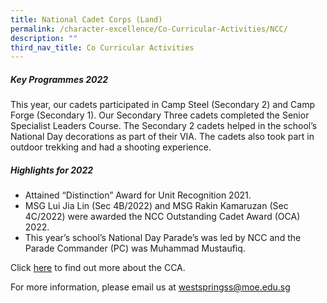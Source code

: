 ```yaml
---
title: National Cadet Corps (Land)
permalink: /character-excellence/Co-Curricular-Activities/NCC/
description: ""
third_nav_title: Co Curricular Activities
---
```

##### Key Programmes 2022

This year, our cadets participated in Camp Steel (Secondary 2) and Camp Forge (Secondary 1). Our Secondary Three cadets completed the Senior Specialist Leaders Course. The Secondary 2 cadets helped in the school’s National Day decorations as part of their VIA. The cadets also took part in outdoor trekking
and had a shooting experience.


##### Highlights for 2022

* Attained “Distinction” Award for Unit Recognition 2021.
* MSG Lui Jia Lin (Sec 4B/2022) and MSG Rakin Kamaruzan (Sec 4C/2022) were awarded the NCC Outstanding Cadet Award (OCA) 2022.
* This year’s school’s National Day Parade’s was led by NCC and the Parade Commander (PC) was Muhammad Mustaufiq.


Click [here](https://youtu.be/HoK5x2kffOI) to find out more about the CCA.

For more information, please email us at [westspringss@moe.edu.sg](westspringss@moe.edu.sg)